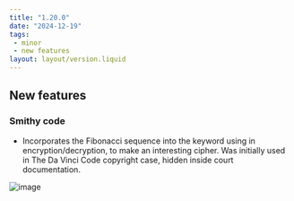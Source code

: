 ```yaml
---
title: "1.20.0"
date: "2024-12-19"
tags: 
 - minor
 - new features
layout: layout/version.liquid
---
```

## New features
### Smithy code
- Incorporates the Fibonacci sequence into the keyword using in encryption/decryption, to make an interesting cipher. Was initially used in The Da Vinci Code copyright case, hidden inside court documentation.

![image](https://github.com/user-attachments/assets/dd854d7b-fe7f-4633-b6ea-ceb963687916)